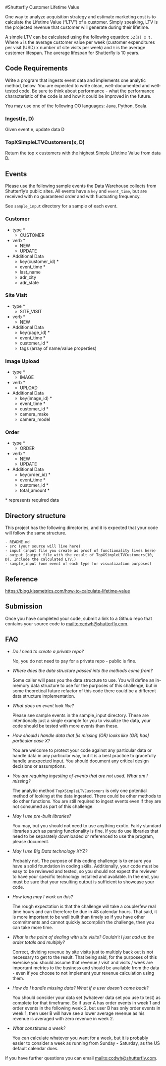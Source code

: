 #Shutterfly Customer Lifetime Value

One way to analyze acquisition strategy and estimate marketing cost is to calculate the Lifetime Value (“LTV”) of a customer. Simply speaking, LTV is the projected revenue that customer will generate during their lifetime.

A simple LTV can be calculated using the following equation: `52(a) x t`. Where `a` is the average customer value per week (customer expenditures per visit (USD) x number of site visits per week) and `t` is the average customer lifespan. The average lifespan for Shutterfly is 10 years.  

## Code Requirements

Write a program that ingests event data and implements one analytic method, below. You are expected to write clean, well-documented and well-tested code. Be sure to think about performance - what the performance characteristic of the code is and how it could be improved in the future.

You may use one of the following OO languages: Java, Python, Scala.

### Ingest(e, D)
Given event e, update data D

### TopXSimpleLTVCustomers(x, D)
Return the top x customers with the highest Simple Lifetime Value from data D.

## Events

Please use the following sample events the Data Warehouse collects from Shutterfly’s public sites. All events have a `key` and `event_time`, but are received with no guaranteed order and with fluctuating frequency.

See `sample_input` directory for a sample of each event.

### Customer
* type *
  * CUSTOMER
* verb *
  * NEW
  * UPDATE
* Additional Data
  * key(customer_id) *
  * event_time *
  * last_name
  * adr_city
  * adr_state

### Site Visit
* type *
  * SITE_VISIT
* verb *
  * NEW
* Additional Data
  * key(page_id) *
  * event_time *
  * customer_id *
  * tags (array of name/value properties)

### Image Upload
* type *
  * IMAGE
* verb *
  * UPLOAD
* Additional Data
  * key(image_id) *
  * event_time *
  * customer_id *
  * camera_make
  * camera_model

### Order
* type *
  * ORDER
* verb *
  * NEW
  * UPDATE
* Additional Data
  * key(order_id) *
  * event_time *
  * customer_id *
  * total_amount *

\* represents required data

## Directory structure
This project has the following directories, and it is expected that your code will follow the same structure.

```
- README.md
- src (your source will live here)
- input (input file you create as proof of functionality lives here)
- output (output file with the result of TopXSimpleLTVCustomers(10, D). Include the calculated LTV.)
- sample_input (one event of each type for visualization purposes)
```

## Reference
https://blog.kissmetrics.com/how-to-calculate-lifetime-value

## Submission
Once you have completed your code, submit a link to a Github repo that contains your source code to <mailto:ccdwh@shutterfly.com>.

## FAQ

* *Do I need to create a private repo?*[](#FAQ_private_repo)

  No, you do not need to pay for a private repo - public is fine.

* *Where does the data structure passed into the methods come from?*[](#FAQ_data_structure)

  Some caller will pass you the data structure to use. You will define an in-memory data structure to use for the purposes of this challenge, but in some theoretical future refactor of this code there could be a different data structure implementation.

* *What does an event look like?*[](#FAQ_sample_event)

  Please see sample events in the sample_input directory. These are intentionally just a single example for you to visualize the data, your code should be tested with more events than these.

* *How should I handle data that [is missing (OR) looks like (OR) has] particular case X?*[](#FAQ_data_issues)

  You are welcome to protect your code against any particular data or handle data in any particular way, but it is a best practice to gracefully handle unexpected input. You should document any critical design decisions or assumptions.

* *You are requiring ingesting of events that are not used. What am I missing?*[](#FAQ_unused_events)

  The analytic method `TopXSimpleLTVCustomers` is only one potential method of looking at the data ingested. There could be other methods to do other functions. You are still required to ingest events even if they are not consumed as part of this challenge.

* *May I use pre-built libraries?*[](#FAQ_libraries)

  You may, but you should not need to use anything exotic. Fairly standard libraries such as parsing functionality is fine. If you do use libraries that need to be separately downloaded or referenced to use the program, please document.

* *May I use Big Data technology XYZ?*[](#FAQ_big_data)

  Probably not. The purpose of this coding challenge is to ensure you have a solid foundation in coding skills. Additionally, your code must be easy to be reviewed and tested, so you should not expect the reviewer to have your specific technology installed and available. In the end, you must be sure that your resulting output is sufficient to showcase your code.

* *How long may I work on this?*[](#FAQ_time)

  The rough expectation is that the challenge will take a couple/few real time hours and can therefore be due in 48 calendar hours. That said, it is more important to be well built than timely so if you have other commitments and cannot quickly accomplish the challenge, then you can take more time.

* *What is the point of dealing with site visits? Couldn't I just add up the order totals and multiply?*[](#FAQ_site_visits)

  Correct, dividing revenue by site visits just to multiply back out is not necessary to get to the result. That being said, for the purposes of this exercise you should assume that revenue / visit and visits / week are important metrics to the business and should be available from the data - even if you choose to not implement your revenue calculation using them.

* *How do I handle missing data? What if a user doesn't come back?*[](#FAQ_missing_data)

  You should consider your data set (whatever data set you use to test) as complete for that timeframe. So if user A has order events in week 1 and order events in the following week 2, but user B has only order events in week 1, then user B will have see a lower average revenue as his revenue is averaged with zero revenue in week 2.

* *What constitutes a week?*[](#FAQ_week)

  You can calculate whatever you want for a week, but it is probably easier to consider a week as running from Sunday - Saturday, as the US default calendar does.

If you have further questions you can email <mailto:ccdwh@shutterfly.com>.
